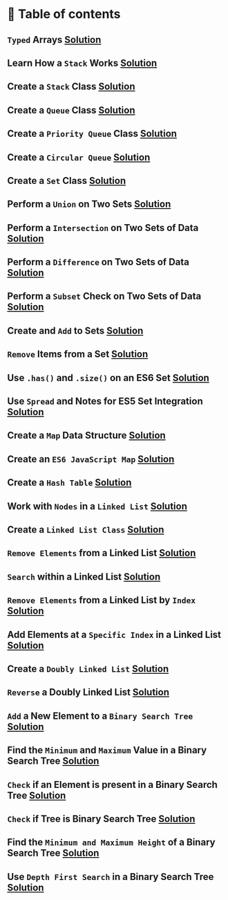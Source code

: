 # 📜 Table of contents
## `Typed` Arrays [Solution](1_typed_arrays.js)
## Learn How a `Stack` Works [Solution](2_learn_how_a_stack_works.js)
## Create a `Stack` Class [Solution](3_create_a_stack_class.js)
## Create a `Queue` Class [Solution](4_create_a_queue_class.js)
## Create a `Priority Queue` Class [Solution](5_create_a_priority_queue_class.js)
## Create a `Circular Queue` [Solution](6_create_a_circular_queue.js)
## Create a `Set` Class [Solution](7_create_a_set_class.js)
## Perform a `Union` on Two Sets [Solution](8_perform_a_union_on_two_sets.js)
## Perform a `Intersection` on Two Sets of Data [Solution](9_perform_an_intersection_on_two_sets_of_data.js)
## Perform a `Difference` on Two Sets of Data [Solution](10_perform_a_difference_on_two_sets_of_data.js)
## Perform a `Subset` Check on Two Sets of Data [Solution](11_perform_a_subset_check_on_two_sets_of_data.js)
## Create and `Add` to Sets [Solution](12_create_and_add_to_sets_in_es6.js)
## `Remove` Items from a Set [Solution](13_remove_items_from_a_set_in_es6.js)
## Use `.has()` and `.size()` on an ES6 Set [Solution](14_use_has_and_size_on_an_es6_set.js)
## Use `Spread` and Notes for ES5 Set Integration [Solution](15_use_spread_and_notes_for_es5_set_integration.js)
## Create a `Map` Data Structure [Solution](16_create_a_map_data_structure.js)
## Create an `ES6 JavaScript Map` [Solution](17_create_an_es6_javascript_map.js)
## Create a `Hash Table` [Solution](18_create_a_hash_table.js)
## Work with `Nodes` in a `Linked List` [Solution](19_work_with_nodes_in_a_linked_list.js)
## Create a `Linked List Class` [Solution](20_create_a_linked_list_class.js)
## `Remove Elements` from a Linked List [Solution](21_remove_elements_from_a_linked_list.js)
## `Search` within a Linked List [Solution](22_search_within_a_linked_list.js)
## `Remove Elements` from a Linked List by `Index` [Solution](23_remove_elements_from_a_linked_list_by_index.js)
## Add Elements at a `Specific Index` in a Linked List [Solution](24_add_elements_at_a_specific_index_in_a_linked_list.js)
## Create a `Doubly Linked List` [Solution](25_create_a_doubly_linked_list.js)
## `Reverse` a Doubly Linked List [Solution](26_reverse_a_doubly_linked_list.js)
## `Add` a New Element to a `Binary Search Tree` [Solution](27_add_a_new_element_to_a_binary_search_tree.js)
## Find the `Minimum` and `Maximum` Value in a Binary Search Tree [Solution](28_find_the_minimum_and_maximum_value_in_a_binary_search_tree.js)
## `Check` if an Element is present in a Binary Search Tree [Solution](29_check_if_an_element_is_present_in_a_binary_search_tree.js)
## `Check` if Tree is Binary Search Tree [Solution](30_check_if_tree_is_binary_search_tree.js)
## Find the `Minimum and Maximum Height` of a Binary Search Tree [Solution](31_find_the_minimum_and_maximum_height_of_a_binary_search_tree.js)
## Use `Depth First Search` in a Binary Search Tree [Solution](32_use_depth_first_search_in_a_binary_search_tree.js)